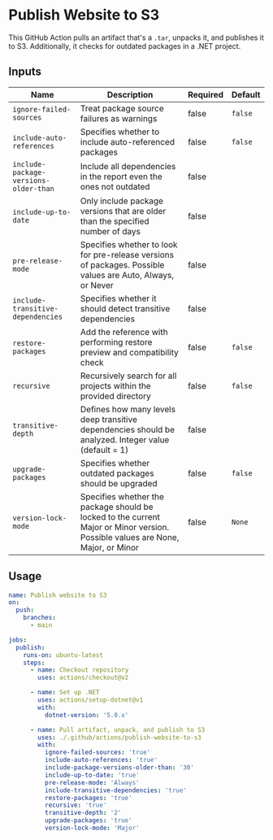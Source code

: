 # Publish Website to S3

This GitHub Action pulls an artifact that's a `.tar`, unpacks it, and publishes it to S3. Additionally, it checks for outdated packages in a .NET project.

## Inputs

| Name                                  | Description                                                                                                                     | Required | Default |
|---------------------------------------|---------------------------------------------------------------------------------------------------------------------------------|----------|---------|
| `ignore-failed-sources`               | Treat package source failures as warnings                                                                                       | false    | `false` |
| `include-auto-references`             | Specifies whether to include auto-referenced packages                                                                           | false    | `false` |
| `include-package-versions-older-than` | Include all dependencies in the report even the ones not outdated                                                               | false    |         |
| `include-up-to-date`                  | Only include package versions that are older than the specified number of days                                                  | false    |         |
| `pre-release-mode`                    | Specifies whether to look for pre-release versions of packages. Possible values are Auto, Always, or Never                      | false    |         |
| `include-transitive-dependencies`     | Specifies whether it should detect transitive dependencies                                                                      | false    |         |
| `restore-packages`                    | Add the reference with performing restore preview and compatibility check                                                       | false    | `false` |
| `recursive`                           | Recursively search for all projects within the provided directory                                                               | false    | `false` |
| `transitive-depth`                    | Defines how many levels deep transitive dependencies should be analyzed. Integer value (default = 1)                            | false    |         |
| `upgrade-packages`                    | Specifies whether outdated packages should be upgraded                                                                          | false    | `false` |
| `version-lock-mode`                   | Specifies whether the package should be locked to the current Major or Minor version. Possible values are None, Major, or Minor | false    | `None`  |

## Usage

```yaml
name: Publish website to S3
on:
  push:
    branches:
      - main

jobs:
  publish:
    runs-on: ubuntu-latest
    steps:
      - name: Checkout repository
        uses: actions/checkout@v2

      - name: Set up .NET
        uses: actions/setup-dotnet@v1
        with:
          dotnet-version: '5.0.x'

      - name: Pull artifact, unpack, and publish to S3
        uses: ./.github/actions/publish-website-to-s3
        with:
          ignore-failed-sources: 'true'
          include-auto-references: 'true'
          include-package-versions-older-than: '30'
          include-up-to-date: 'true'
          pre-release-mode: 'Always'
          include-transitive-dependencies: 'true'
          restore-packages: 'true'
          recursive: 'true'
          transitive-depth: '2'
          upgrade-packages: 'true'
          version-lock-mode: 'Major'
```
